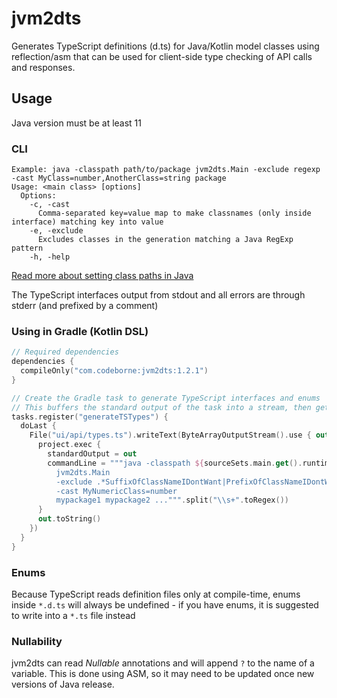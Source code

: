 # jvm2dts

Generates TypeScript definitions (d.ts) for Java/Kotlin model classes using reflection/asm 
that can be used for client-side type checking of API calls and responses.

## Usage

Java version must be at least 11

### CLI
```
Example: java -classpath path/to/package jvm2dts.Main -exclude regexp -cast MyClass=number,AnotherClass=string package
Usage: <main class> [options]
  Options:
    -c, -cast
      Comma-separated key=value map to make classnames (only inside interface) matching key into value
    -e, -exclude
      Excludes classes in the generation matching a Java RegExp pattern
    -h, -help
```

[Read more about setting class paths in Java](https://docs.oracle.com/javase/11/docs/technotes/tools/windows/classpath.html)

The TypeScript interfaces output from stdout and all errors are through stderr (and prefixed by a comment)

### Using in Gradle (Kotlin DSL)

```kotlin
// Required dependencies
dependencies {
  compileOnly("com.codeborne:jvm2dts:1.2.1")
}

// Create the Gradle task to generate TypeScript interfaces and enums
// This buffers the standard output of the task into a stream, then gets written to a file
tasks.register("generateTSTypes") {
  doLast {
    File("ui/api/types.ts").writeText(ByteArrayOutputStream().use { out ->
      project.exec {
        standardOutput = out
        commandLine = """java -classpath ${sourceSets.main.get().runtimeClasspath.asPath}${File.pathSeparator}${sourceSets.main.get().compileClasspath.asPath}
          jvm2dts.Main 
          -exclude .*SuffixOfClassNameIDontWant|PrefixOfClassNameIDontWant.*
          -cast MyNumericClass=number
          mypackage1 mypackage2 ...""".split("\\s+".toRegex())
      }
      out.toString()
    })
  }
}
```

### Enums

Because TypeScript reads definition files only at compile-time, enums inside ``*.d.ts``
will always be undefined - if you have enums, it is suggested to write into a ``*.ts`` file instead

### Nullability

jvm2dts can read *Nullable* annotations and will append ``?`` to the name of a variable.
This is done using ASM, so it may need to be updated once new versions of Java release.

